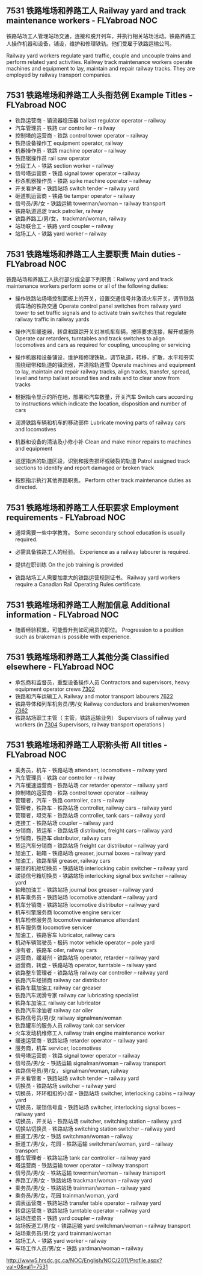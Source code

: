 ## 7531 铁路堆场和养路工人 Railway yard and track maintenance workers - FLYabroad NOC

铁路站场工人管理站场交通，连接和脱开列车，并执行相关站场活动。铁路养路工人操作机器和设备，铺设，维护和修理铁轨。他们受雇于铁路运输公司。

Railway yard workers regulate yard traffic, couple and uncouple trains and perform related yard activities. Railway track maintenance workers operate machines and equipment to lay, maintain and repair railway tracks. They are employed by railway transport companies.

## 7531 铁路堆场和养路工人头衔范例 Example Titles - FLYabroad NOC

* 铁路运营商 - 镇流器稳压器 ballast regulator operator – railway
* 汽车管理员 - 铁路 car controller – railway
* 控制塔的运营商 - 铁路 control tower operator – railway
* 铁路设备操作工 equipment operator, railway
* 机器操作员 - 铁路 machine operator – railway
* 铁路锯操作员 rail saw operator
* 分段工人 - 铁路 section worker – railway
* 信号塔运营商 - 铁路 signal tower operator – railway
* 秒杀机器操作员 - 铁路 spike machine operator – railway
* 开关看护者 - 铁路站场 switch tender – railway yard
* 砸道机运营商 - 铁路 tie tamper operator – railway
* 信号员/男/女 - 铁路运输 towerman/woman – railway transport
* 铁路轨道巡逻 track patroller, railway
* 铁路养路工/男/女， trackman/woman, railway
* 站场联合工 - 铁路 yard coupler – railway
* 站场工人 - 铁路 yard worker – railway

## 7531 铁路堆场和养路工人主要职责 Main duties - FLYabroad NOC

铁路站场和养路工人执行部分或全部下列职责：Railway yard and track maintenance workers perform some or all of the following duties:

* 操作铁路站场塔控制面板上的开关，设置交通信号并激活火车开关，调节铁路调车场的铁路交通
Operate control panel switches from railway yard tower to set traffic signals and to activate train switches that regulate railway traffic in railway yards

* 操作汽车缓速器，转盘和跟踪开关对准机车车辆，按照要求连接，解开或服务
Operate car retarders, turntables and track switches to align locomotives and cars as required for coupling, uncoupling or servicing

* 操作机器和设备铺设，维护和修理铁轨，调节轨道，转移，扩散，水平和夯实围绕纽带和轨道的镇流器，并清除轨道雪
Operate machines and equipment to lay, maintain and repair railway tracks, align tracks, transfer, spread, level and tamp ballast around ties and rails and to clear snow from tracks

* 根据指令显示的所在地，部署和汽车数量，开关汽车
Switch cars according to instructions which indicate the location, disposition and number of cars

* 润滑铁路车辆和机车的移动部件
Lubricate moving parts of railway cars and locomotives

* 机器和设备的清洁及小修小补
Clean and make minor repairs to machines and equipment

* 巡逻指派的轨道区段，识别和报告损坏或破裂的轨道
Patrol assigned track sections to identify and report damaged or broken track

* 按照指示执行其他养路职责。
Perform other track maintenance duties as directed.

## 7531 铁路堆场和养路工人任职要求 Employment requirements - FLYabroad NOC

* 通常需要一些中学教育。
Some secondary school education is usually required.

* 必需具备铁路工人的经验。
Experience as a railway labourer is required.

* 提供在职训练
On the job training is provided

* 铁路站场工人需要加拿大的铁路运营规则证书。
Railway yard workers require a Canadian Rail Operating Rules certificate.

## 7531 铁路堆场和养路工人附加信息 Additional information - FLYabroad NOC

* 随着经验积累，可能晋升到如司闸员的职位。
Progression to a position such as brakeman is possible with experience.

## 7531 铁路堆场和养路工人其他分类 Classified elsewhere - FLYabroad NOC

* 承包商和监督员，重型设备操作人员 Contractors and supervisors, heavy equipment operator crews [7302](7302)
* 铁路和汽车运输工人 Railway and motor transport labourers [7622](7622)
* 铁路导体和列车机务员/男/女 Railway conductors and brakemen/women [7362](7362)
* 铁路站场职工主管（ 主管，铁路运输业务） Supervisors of railway yard workers (in [7304](7304) Supervisors, railway transport operations )

## 7531 铁路堆场和养路工人职称头衔 All titles - FLYabroad NOC

* 乘务员，机车 - 铁路站场 attendant, locomotives – railway yard
* 汽车管理员 - 铁路 car controller – railway
* 汽车缓速运营商 - 铁路站场 car retarder operator – railway yard
* 控制塔的运营商 - 铁路 control tower operator – railway
* 管理者，汽车 - 铁路 controller, cars – railway
* 管理者，铁路车 - 铁路站场 controller, railway cars – railway yard
* 管理者，坦克车 - 铁路站场 controller, tank cars – railway yard
* 连接工 - 铁路站场 coupler – railway yard
* 分销商，货运车 - 铁路站场 distributor, freight cars – railway yard
* 分销商，铁路车 distributor, railway cars
* 货运汽车分销商 - 铁路站场 freight car distributor – railway yard
* 加油工，轴箱 - 铁路站场 greaser, journal boxes – railway yard
* 加油工，铁路车辆 greaser, railway cars
* 联锁的机舱切换员 - 铁路站场 interlocking cabin switcher – railway yard
* 联锁信号箱切换员 - 铁路站场 interlocking signal box switcher – railway yard
* 轴箱加油工 - 铁路站场 journal box greaser – railway yard
* 机车乘务员 - 铁路站场 locomotive attendant – railway yard
* 机车分销商 - 铁路站场 locomotive distributor – railway yard
* 机车引擎服务商 locomotive engine servicer
* 机车检修服务员 locomotive maintenance attendant
* 机车服务商 locomotive servicer
* 加油工，铁路客车 lubricator, railway cars
* 机动车辆驾驶员 - 极码 motor vehicle operator – pole yard
* 涂有者，铁路车 oiler, railway cars
* 运营商，缓凝剂 - 铁路站场 operator, retarder – railway yard
* 运营商，转盘 - 铁路站场 operator, turntable – railway yard
* 铁路整车管理者 - 铁路站场 railway car controller – railway yard
* 铁路汽车经销商 railway car distributor
* 铁路车载加油工 railway car greaser
* 铁路汽车润滑专家 railway car lubricating specialist
* 铁路车加油工 railway car lubricator
* 铁路汽车涂油者 railway car oiler
* 铁路信号员/男/女 railway signalman/woman
* 铁路罐车的服务人员 railway tank car servicer
* 火车发动机维修工人 railway train engine maintenance worker
* 缓速运营商 - 铁路站场 retarder operator – railway yard
* 服务商，机车 servicer, locomotives
* 信号塔运营商 - 铁路 signal tower operator – railway
* 信号员/男/女 - 铁路运输 signalman/woman – railway transport
* 铁路信号员/男/女， signalman/woman, railway
* 开关看管者 - 铁路站场 switch tender – railway yard
* 切换员 - 铁路站场 switcher – railway yard
* 切换员，环环相扣的小屋 - 铁路站场 switcher, interlocking cabins – railway yard
* 切换员，联锁信号盒 - 铁路站场 switcher, interlocking signal boxes – railway yard
* 切换员，开关站 - 铁路站场 switcher, switching station – railway yard
* 切换站切换员 - 铁路站场 switching station switcher – railway yard
* 扳道工/男/女 - 铁路 switchman/woman – railway
* 扳道工/男/女，花园 - 铁路运输 switchman/woman, yard – railway transport
* 槽车管理者 - 铁路站场 tank car controller – railway yard
* 塔运营商 - 铁路运输 tower operator – railway transport
* 信号员/男/女 - 铁路运输 towerman/woman – railway transport
* 养路工/男/女 - 铁路站场 trackman/woman – railway yard
* 乘务员/男/女 - 铁路站场 trainman/woman – railway yard
* 乘务员/男/女，花园 trainman/woman, yard
* 调表运营商 - 铁路站场 transfer table operator – railway yard
* 转盘运营商 - 铁路站场 turntable operator – railway yard
* 站场连接员 - 铁路 yard coupler – railway
* 站场扳道工/男/女 - 铁路运输 yard switchman/woman – railway transport
* 站场乘务员/男/女 yard trainman/woman
* 站场工人 - 铁路 yard worker – railway
* 车场工作人员/男/女 - 铁路 yardman/woman – railway

http://www5.hrsdc.gc.ca/NOC/English/NOC/2011/Profile.aspx?val=0&val1=7531